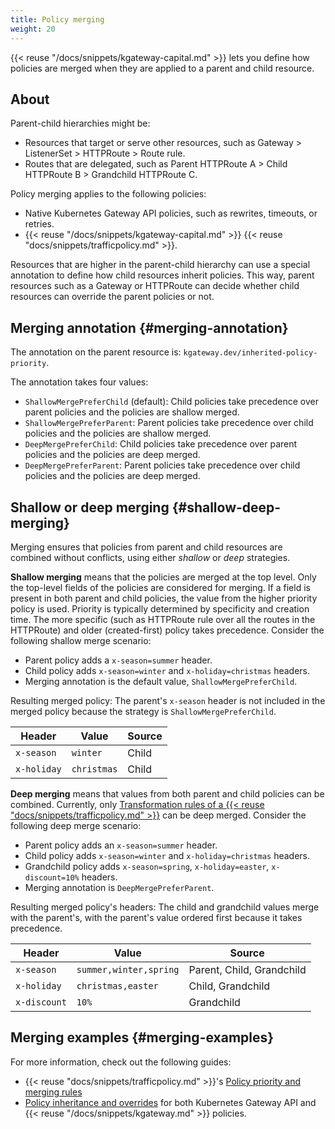 ```yaml
---
title: Policy merging
weight: 20
---
```


{{< reuse "/docs/snippets/kgateway-capital.md" >}} lets you define how policies are merged when they are applied to a parent and child resource. 

## About

Parent-child hierarchies might be:

* Resources that target or serve other resources, such as Gateway > ListenerSet > HTTPRoute > Route rule.
* Routes that are delegated, such as Parent HTTPRoute A > Child HTTPRoute B > Grandchild HTTPRoute C.

Policy merging applies to the following policies:

* Native Kubernetes Gateway API policies, such as rewrites, timeouts, or retries.
* {{< reuse "/docs/snippets/kgateway-capital.md" >}} {{< reuse "docs/snippets/trafficpolicy.md" >}}.

Resources that are higher in the parent-child hierarchy can use a special annotation to define how child resources inherit policies. This way, parent resources such as a Gateway or HTTPRoute can decide whether child resources can override the parent policies or not.

## Merging annotation {#merging-annotation}

The annotation on the parent resource is: `kgateway.dev/inherited-policy-priority`.

The annotation takes four values:

- `ShallowMergePreferChild` (default): Child policies take precedence over parent policies and the policies are shallow merged.
- `ShallowMergePreferParent`: Parent policies take precedence over child policies and the policies are shallow merged.
- `DeepMergePreferChild`: Child policies take precedence over parent policies and the policies are deep merged.
- `DeepMergePreferParent`: Parent policies take precedence over child policies and the policies are deep merged.

## Shallow or deep merging {#shallow-deep-merging}

Merging ensures that policies from parent and child resources are combined without conflicts, using either _shallow_ or _deep_ strategies.

**Shallow merging** means that the policies are merged at the top level. Only the top-level fields of the policies are considered for merging. If a field is present in both parent and child policies, the value from the higher priority policy is used. Priority is typically determined by specificity and creation time. The more specific (such as HTTPRoute rule over all the routes in the HTTPRoute) and older (created-first) policy takes precedence. Consider the following shallow merge scenario:

* Parent policy adds a `x-season=summer` header.
* Child policy adds `x-season=winter` and `x-holiday=christmas` headers.
* Merging annotation is the default value, `ShallowMergePreferChild`.

Resulting merged policy: The parent's `x-season` header is not included in the merged policy because the strategy is `ShallowMergePreferChild`.

| Header | Value | Source |
| -- | -- | -- |
| `x-season` | `winter` | Child |
| `x-holiday` | `christmas` | Child |

**Deep merging** means that values from both parent and child policies can be combined. Currently, only [Transformation rules of a {{< reuse "docs/snippets/trafficpolicy.md" >}}](../../traffic-management/transformations) can be deep merged. Consider the following deep merge scenario:

* Parent policy adds an `x-season=summer` header.
* Child policy adds `x-season=winter` and `x-holiday=christmas` headers.
* Grandchild policy adds `x-season=spring`, `x-holiday=easter`, `x-discount=10%` headers.
* Merging annotation is `DeepMergePreferParent`.

Resulting merged policy's headers: The child and grandchild values merge with the parent's, with the parent's value ordered first because it takes precedence.

| Header | Value | Source |
| -- | -- | -- |
| `x-season` | `summer,winter,spring` | Parent, Child, Grandchild |
| `x-holiday` | `christmas,easter` | Child, Grandchild |
| `x-discount` | `10%` | Grandchild |

## Merging examples {#merging-examples}

For more information, check out the following guides:

* {{< reuse "docs/snippets/trafficpolicy.md" >}}'s [Policy priority and merging rules](../policies/trafficpolicy/#policy-priority-and-merging-rules)
* [Policy inheritance and overrides](../../traffic-management/route-delegation/inheritance/) for both Kubernetes Gateway API and {{< reuse "/docs/snippets/kgateway.md" >}} policies.

